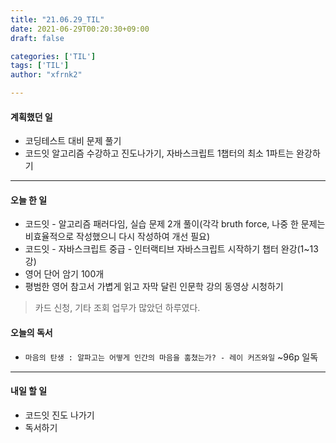```yaml
---
title: "21.06.29_TIL"
date: 2021-06-29T00:20:30+09:00
draft: false

categories: ['TIL']
tags: ['TIL']
author: "xfrnk2"

---
```

#### 계획했던 일
+ 코딩테스트 대비 문제 풀기
+ 코드잇 알고리즘 수강하고 진도나가기, 자바스크립트 1챕터의 최소 1파트는 완강하기
---
#### 오늘 한 일
+ 코드잇 - 알고리즘 패러다임, 실습 문제 2개 풀이(각각 bruth force, 나중 한 문제는 비효율적으로 작성했으니 다시 작성하여 개선 필요)
+ 코드잇 - 자바스크립트 중급 - 인터랙티브 자바스크립트 시작하기 챕터 완강(1~13강)
+ 영어 단어 암기 100개
+ 평범한 영어 참고서 가볍게 읽고 자막 달린 인문학 강의 동영상 시청하기  
> 카드 신청, 기타 조회 업무가 많았던 하루였다.

#### 오늘의 독서
+ `마음의 탄생 : 알파고는 어떻게 인간의 마음을 훔쳤는가? - 레이 커즈와일` ~96p 일독
---
#### 내일 할 일 
+ 코드잇 진도 나가기
+ 독서하기